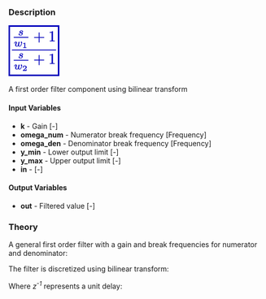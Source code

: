 ### Description
![SignalFirstOrderFilter picture](SignalFirstOrderFilter.svg)

A first order filter component using bilinear transform

#### Input Variables
* **k** - Gain [-]
* **omega_num** - Numerator break frequency [Frequency]
* **omega_den** - Denominator break frequency [Frequency]
* **y_min** - Lower output limit [-]
* **y_max** - Upper output limit [-]
* **in** -  [-]

#### Output Variables
* **out** - Filtered value [-]

### Theory
A general first order filter with a gain and break frequencies for numerator and denominator:
<!---EQUATION out = k\dfrac{\dfrac{s}{\omega_{num}}+1}{\dfrac{s}{\omega_{den}}+1} in--->

The filter is discretized using bilinear transform:
<!---EQUATION s\leftarrow {\dfrac {2}{T}}{\dfrac {1-z^{-1}}{1+z^{-1}}} --->

Where <i>z<sup>-1</sup></i> represents a unit delay:

<!---EQUATION z^{-1}x(t) = x(t-\Delta t) --->

